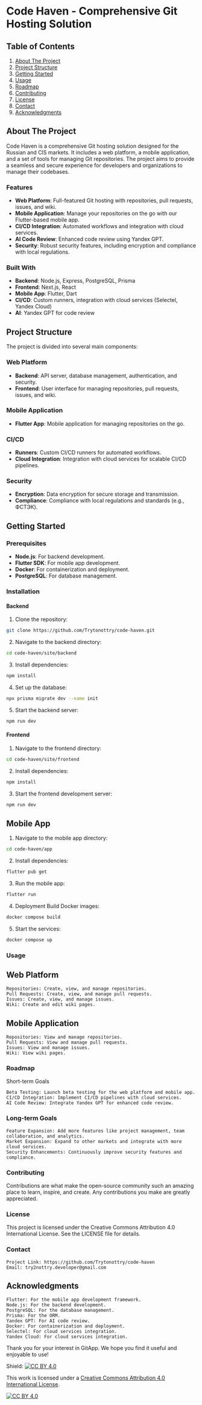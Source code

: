 # Code Haven - Comprehensive Git Hosting Solution

## Table of Contents
1. [About The Project](#about-the-project)
2. [Project Structure](#project-structure)
3. [Getting Started](#getting-started)
4. [Usage](#usage)
5. [Roadmap](#roadmap)
6. [Contributing](#contributing)
7. [License](#license)
8. [Contact](#contact)
9. [Acknowledgments](#acknowledgments)

## About The Project

Code Haven is a comprehensive Git hosting solution designed for the Russian and CIS markets. It includes a web platform, a mobile application, and a set of tools for managing Git repositories. The project aims to provide a seamless and secure experience for developers and organizations to manage their codebases.

### Features
- **Web Platform**: Full-featured Git hosting with repositories, pull requests, issues, and wiki.
- **Mobile Application**: Manage your repositories on the go with our Flutter-based mobile app.
- **CI/CD Integration**: Automated workflows and integration with cloud services.
- **AI Code Review**: Enhanced code review using Yandex GPT.
- **Security**: Robust security features, including encryption and compliance with local regulations.

### Built With
- **Backend**: Node.js, Express, PostgreSQL, Prisma
- **Frontend**: Next.js, React
- **Mobile App**: Flutter, Dart
- **CI/CD**: Custom runners, integration with cloud services (Selectel, Yandex Cloud)
- **AI**: Yandex GPT for code review

## Project Structure

The project is divided into several main components:

### Web Platform
- **Backend**: API server, database management, authentication, and security.
- **Frontend**: User interface for managing repositories, pull requests, issues, and wiki.

### Mobile Application
- **Flutter App**: Mobile application for managing repositories on the go.

### CI/CD
- **Runners**: Custom CI/CD runners for automated workflows.
- **Cloud Integration**: Integration with cloud services for scalable CI/CD pipelines.

### Security
- **Encryption**: Data encryption for secure storage and transmission.
- **Compliance**: Compliance with local regulations and standards (e.g., ФСТЭК).

## Getting Started

### Prerequisites
- **Node.js**: For backend development.
- **Flutter SDK**: For mobile app development.
- **Docker**: For containerization and deployment.
- **PostgreSQL**: For database management.

### Installation

#### Backend
1. Clone the repository:
```bash
git clone https://github.com/Trytonottry/code-haven.git
```

2. Navigate to the backend directory:
```bash
cd code-haven/site/backend
```

3. Install dependencies:
```bash
npm install
```

4. Set up the database:
```bash
npx prisma migrate dev --name init
```

5. Start the backend server:
```bash
npm run dev
```

#### Frontend

1. Navigate to the frontend directory:
```bash
cd code-haven/site/frontend
```

2. Install dependencies:
```bash
npm install
```

3. Start the frontend development server:
```bash
npm run dev
```

## Mobile App

1. Navigate to the mobile app directory:
```bash
cd code-haven/app
```

2. Install dependencies:
```bash
flutter pub get
```

3. Run the mobile app:
```bash
flutter run
```

4. Deployment
Build Docker images:
```bash
docker compose build
```

5. Start the services:
```bash
docker compose up
```

### Usage
## Web Platform

    Repositories: Create, view, and manage repositories.
    Pull Requests: Create, view, and manage pull requests.
    Issues: Create, view, and manage issues.
    Wiki: Create and edit wiki pages.

## Mobile Application

    Repositories: View and manage repositories.
    Pull Requests: View and manage pull requests.
    Issues: View and manage issues.
    Wiki: View wiki pages.

### Roadmap
Short-term Goals

    Beta Testing: Launch beta testing for the web platform and mobile app.
    CI/CD Integration: Implement CI/CD pipelines with cloud services.
    AI Code Review: Integrate Yandex GPT for enhanced code review.

### Long-term Goals

    Feature Expansion: Add more features like project management, team collaboration, and analytics.
    Market Expansion: Expand to other markets and integrate with more cloud services.
    Security Enhancements: Continuously improve security features and compliance.

### Contributing
Contributions are what make the open-source community such an amazing place to learn, inspire, and create. Any contributions you make are greatly appreciated.

### License
This project is licensed under the Creative Commons Attribution 4.0 International License. See the LICENSE file for details.

### Contact

    Project Link: https://github.com/Trytonottry/code-haven
    Email: try2nottry.developer@gmail.com

## Acknowledgments

    Flutter: For the mobile app development framework.
    Node.js: For the backend development.
    PostgreSQL: For the database management.
    Prisma: For the ORM.
    Yandex GPT: For AI code review.
    Docker: For containerization and deployment.
    Selectel: For cloud services integration.
    Yandex Cloud: For cloud services integration.

Thank you for your interest in GitApp. We hope you find it useful and enjoyable to use!

Shield: [![CC BY 4.0][cc-by-shield]][cc-by]

This work is licensed under a
[Creative Commons Attribution 4.0 International License][cc-by].

[![CC BY 4.0][cc-by-image]][cc-by]

[cc-by]: http://creativecommons.org/licenses/by/4.0/
[cc-by-image]: https://i.creativecommons.org/l/by/4.0/88x31.png
[cc-by-shield]: https://img.shields.io/badge/License-CC%20BY%204.0-lightgrey.svg
